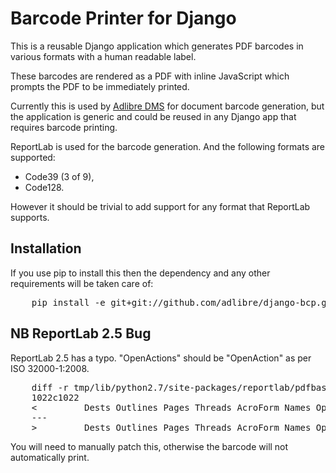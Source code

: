 # Barcode Printer for Django

This is a reusable Django application which generates PDF barcodes in various formats with a human readable label.

These barcodes are rendered as a PDF with inline JavaScript which prompts the PDF to be immediately printed.

Currently this is used by [Adlibre DMS](http://www.adlibre.com.au/adlibre-dms/) for document barcode generation, but the application is generic and could be reused in any Django app that requires barcode printing.

ReportLab is used for the barcode generation. And the following formats are supported:

 * Code39 (3 of 9),
 * Code128.

However it should be trivial to add support for any format that ReportLab supports.

## Installation

If you use pip to install this then the dependency and any other requirements will be taken care of:

<pre>
    pip install -e git+git://github.com/adlibre/django-bcp.git#egg=django-bcp
</pre>

## NB ReportLab 2.5 Bug

ReportLab 2.5 has a typo. "OpenActions" should be "OpenAction" as per ISO 32000-1:2008.

<pre>
    diff -r tmp/lib/python2.7/site-packages/reportlab/pdfbase/pdfdoc.py lib/python2.7/site-packages/reportlab/pdfbase/pdfdoc.py
    1022c1022
    <         Dests Outlines Pages Threads AcroForm Names OpenAction PageMode URI
    ---
    >         Dests Outlines Pages Threads AcroForm Names OpenActions PageMode URI
</pre>

You will need to manually patch this, otherwise the barcode will not automatically print.